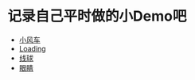 <h1>记录自己平时做的小Demo吧</h1>
<ul>
  <li><a class="anchor" href="http://115.28.132.82:3333/windmill/">小风车</a></li>
  <li><a  class="anchor" href="http://115.28.132.82:3333/loading/">Loading</a></li>
  <li><a class="anchor" href="http://115.28.132.82:3333/Ball/>球</a></li>
 <li><a class="anchor" href="http://115.28.132.82:3333/lineBall"/>线球</a></li>
  <li><a class="anchor" href="http://115.28.132.82:3333/blink/"/>眼睛</a></li>
  
</ul>
